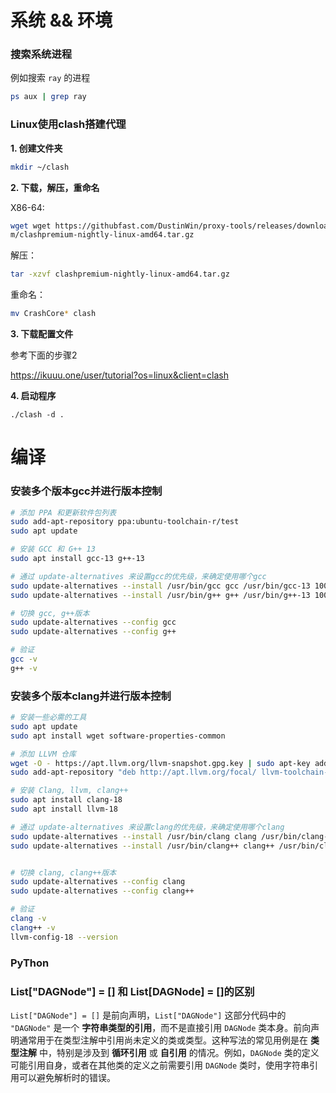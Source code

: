# 系统 && 环境

### 搜索系统进程

例如搜索 `ray` 的进程

```bash
ps aux | grep ray
```



### Linux使用clash搭建代理

**1. 创建文件夹**

```bash
mkdir ~/clash
```

**2. 下载，解压，重命名**

X86-64:

```bash
wget wget https://githubfast.com/DustinWin/proxy-tools/releases/download/Clash-Premiu
m/clashpremium-nightly-linux-amd64.tar.gz
```

解压：

```bash
tar -xzvf clashpremium-nightly-linux-amd64.tar.gz
```

重命名：

```bash
mv CrashCore* clash
```

**3. 下载配置文件**

参考下面的步骤2

https://ikuuu.one/user/tutorial?os=linux&client=clash

**4. 启动程序**

```
./clash -d .
```



# 编译

### 安装多个版本gcc并进行版本控制

```bash
# 添加 PPA 和更新软件包列表
sudo add-apt-repository ppa:ubuntu-toolchain-r/test
sudo apt update

# 安装 GCC 和 G++ 13
sudo apt install gcc-13 g++-13

# 通过 update-alternatives 来设置gcc的优先级，来确定使用哪个gcc
sudo update-alternatives --install /usr/bin/gcc gcc /usr/bin/gcc-13 100
sudo update-alternatives --install /usr/bin/g++ g++ /usr/bin/g++-13 100

# 切换 gcc, g++版本
sudo update-alternatives --config gcc
sudo update-alternatives --config g++

# 验证
gcc -v
g++ -v
```

### 安装多个版本clang并进行版本控制

```bash
# 安装一些必需的工具
sudo apt update
sudo apt install wget software-properties-common

# 添加 LLVM 仓库
wget -O - https://apt.llvm.org/llvm-snapshot.gpg.key | sudo apt-key add -
sudo add-apt-repository "deb http://apt.llvm.org/focal/ llvm-toolchain-focal main"

# 安装 Clang, llvm, clang++
sudo apt install clang-18
sudo apt install llvm-18

# 通过 update-alternatives 来设置clang的优先级，来确定使用哪个clang
sudo update-alternatives --install /usr/bin/clang clang /usr/bin/clang-18 80
sudo update-alternatives --install /usr/bin/clang++ clang++ /usr/bin/clang++-18 80


# 切换 clang, clang++版本
sudo update-alternatives --config clang
sudo update-alternatives --config clang++

# 验证
clang -v
clang++ -v
llvm-config-18 --version
```





### PyThon

### List["DAGNode"] = [] 和 List[DAGNode] = []的区别

`List["DAGNode"] = []` 是前向声明，`List["DAGNode"]` 这部分代码中的 `"DAGNode"` 是一个 **字符串类型的引用**，而不是直接引用 `DAGNode` 类本身。前向声明通常用于在类型注解中引用尚未定义的类或类型。这种写法的常见用例是在 **类型注解** 中，特别是涉及到 **循环引用** 或 **自引用** 的情况。例如，`DAGNode` 类的定义可能引用自身，或者在其他类的定义之前需要引用 `DAGNode` 类时，使用字符串引用可以避免解析时的错误。

